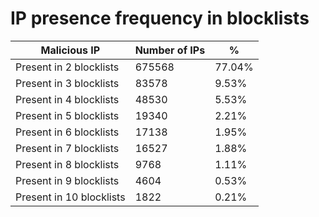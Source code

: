 # IP presence frequency in blocklists
| Malicious IP | Number of IPs | % |
|----|----|----|
| Present in 2 blocklists | 675568 | 77.04% |
| Present in 3 blocklists | 83578 | 9.53% |
| Present in 4 blocklists | 48530 | 5.53% |
| Present in 5 blocklists | 19340 | 2.21% |
| Present in 6 blocklists | 17138 | 1.95% |
| Present in 7 blocklists | 16527 | 1.88% |
| Present in 8 blocklists | 9768 | 1.11% |
| Present in 9 blocklists | 4604 | 0.53% |
| Present in 10 blocklists | 1822 | 0.21% |
